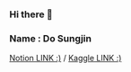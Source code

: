 ### Hi there 👋
### Name : Do Sungjin


[Notion LINK :)](https://www.notion.so/Do-Sungjin-Portfolio-68771f5f658e4f13ab7b52e21a8d6e9d?pvs=4) / 
[Kaggle LINK :)](https://www.kaggle.com/godsjgo) 
